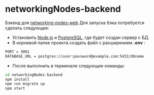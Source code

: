 # networkingNodes-backend

Бэкенд для [networking-nodes-web](https://github.com/andreymesh/networking-nodes-web)
Для запуска бэка потребуется сделать следующее:
* Установить [Node.js](https://nodejs.org/) и [PostgreSQL](https://www.postgresql.org/), где будет создан сервер с БД.
* В корневой папке проекта создать файл с расширением **.env** :
```sh
PORT = 3001
DATABASE_URL = postgres://user:password@example.com:5432/dbname
```
* После выполнить в терминале следующие команды:
```sh
cd networkingNodes-backend
npm install
npm run migrate up
npm start
```
